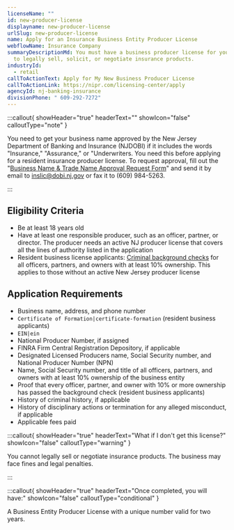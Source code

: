 ```yaml
---
licenseName: ""
id: new-producer-license
displayname: new-producer-license
urlSlug: new-producer-license
name: Apply for an Insurance Business Entity Producer License
webflowName: Insurance Company
summaryDescriptionMd: You must have a business producer license for your company
  to legally sell, solicit, or negotiate insurance products.
industryId:
  - retail
callToActionText: Apply for My New Business Producer License
callToActionLink: https://nipr.com/licensing-center/apply
agencyId: nj-banking-insurance
divisionPhone: " 609-292-7272"
---
```

:::callout{ showHeader="true" headerText="" showIcon="false" calloutType="note" }

You need to get your business name approved by the New Jersey Department of Banking and Insurance (NJDOBI) if it includes the words "Insurance," "Assurance," or "Underwriters. You need this before applying for a resident insurance producer license. To request approval, fill out the "[Business Name & Trade Name Approval Request Form](https://www.nj.gov/dobi/insliced/busnameapprov.pdf?utm_source=chatgpt.com)" and send it by email to inslic@dobi.nj.gov or fax it to (609) 984-5263.

:::

## Eligibility Criteria

* Be at least 18 years old
* Have at least one responsible producer, such as an officer, partner, or director. The producer needs an active NJ producer license that covers all the lines of authority listed in the application
* Resident business license applicants: [Criminal background checks](https://www.nj.gov/dobi/insliced/livescan.htm) for all officers, partners, and owners with at least 10% ownership. This applies to those without an active New Jersey producer license

## Application Requirements

* Business name, address, and phone number
*  `Certificate of Formation|certificate-formation` (resident business applicants)
*  `EIN|ein` 
* National Producer Number, if assigned
* FINRA Firm Central Registration Depository, if applicable
* Designated Licensed Producers name, Social Security number, and National Producer Number (NPN)
* Name, Social Security number, and title of all officers, partners, and owners with at least 10% ownership of the business entity
* Proof that every officer, partner, and owner with 10% or more ownership has passed the background check (resident business applicants)
* History of criminal history, if applicable
* History of disciplinary actions or termination for any alleged misconduct, if applicable
* Applicable fees paid

:::callout{ showHeader="true" headerText="What if I don't get this license?" showIcon="false" calloutType="warning" }

You cannot legally sell or negotiate insurance products. The business may face fines and legal penalties.

:::

:::callout{ showHeader="true" headerText="Once completed, you will have:" showIcon="false" calloutType="conditional" }

A Business Entity Producer License with a unique number valid for two years.
